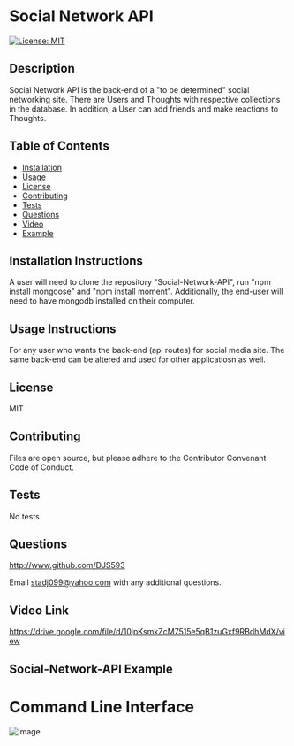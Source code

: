 # **Social Network API**
  [![License: MIT](https://img.shields.io/badge/License-MIT-yellow.svg)](https://opensource.org/licenses/MIT)

  ## Description 
  Social Network API is the back-end of a "to be determined" social networking site.  There are Users and Thoughts with respective collections in the database.  In addition, a User can add friends and make reactions to Thoughts.   
  
  ## Table of Contents
  * [Installation](#installation)
  * [Usage](#usage)
  * [License](#license)
  * [Contributing](#contributing)
  * [Tests](#tests) 
  * [Questions](#questions)
  * [Video](#video)
  * [Example](#example)
  
  ## Installation Instructions <a name="installation"></a> 
  A user will need to clone the repository "Social-Network-API", run "npm install mongoose" and "npm install moment".  Additionally, the end-user will need to have mongodb installed on their computer.    
  
  ## Usage Instructions <a name="usage"></a>
  For any user who wants the back-end (api routes) for social media site.  The same back-end can be altered and used for other applicatiosn as well.

  ## License <a name="license"></a>
  MIT
  
  ## Contributing <a name="contributing"></a>
  Files are open source, but please adhere to the Contributor Convenant Code of Conduct.
  
  ## Tests <a name="tests"></a>
  No tests

  ## Questions <a name="questions"></a>
  http://www.github.com/DJS593
  
  Email stadj099@yahoo.com with any additional questions. 
 
  ## Video Link<a name="video"></a>
  https://drive.google.com/file/d/10ipKsmkZcM7515e5qB1zuGxf9RBdhMdX/view
  
  ## Social-Network-API Example<a name="example"></a>
  # Command Line Interface
  ![image](https://user-images.githubusercontent.com/61851131/87254908-23258f00-c43b-11ea-973c-00616af7c751.png)
